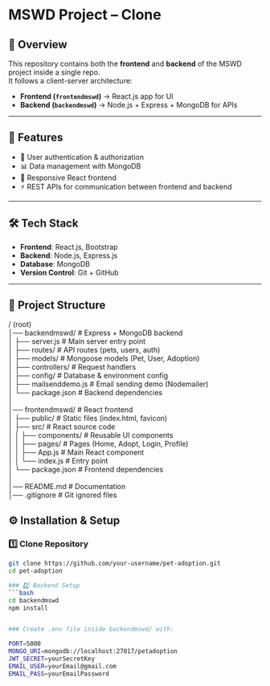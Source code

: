 # MSWD Project – Clone  

## 📌 Overview  
This repository contains both the **frontend** and **backend** of the MSWD project inside a single repo.  
It follows a client-server architecture:  
- **Frontend (`frontendmswd`)** → React.js app for UI  
- **Backend (`backendmswd`)** → Node.js + Express + MongoDB for APIs  

---

## 🚀 Features  
- 🔐 User authentication & authorization  
- 📊 Data management with MongoDB  
- 🎨 Responsive React frontend  
- ⚡ REST APIs for communication between frontend and backend  

---

## 🛠️ Tech Stack  
- **Frontend**: React.js, Bootstrap  
- **Backend**: Node.js, Express.js  
- **Database**: MongoDB  
- **Version Control**: Git + GitHub  

---

## 📂 Project Structure  

/ (root)  
│── backendmswd/              # Express + MongoDB backend  
│   ├── server.js             # Main server entry point  
│   ├── routes/               # API routes (pets, users, auth)  
│   ├── models/               # Mongoose models (Pet, User, Adoption)  
│   ├── controllers/          # Request handlers  
│   ├── config/               # Database & environment config  
│   ├── mailsenddemo.js       # Email sending demo (Nodemailer)  
│   └── package.json          # Backend dependencies  
│  
│── frontendmswd/             # React frontend  
│   ├── public/               # Static files (index.html, favicon)  
│   ├── src/                  # React source code  
│   │   ├── components/       # Reusable UI components  
│   │   ├── pages/            # Pages (Home, Adopt, Login, Profile)  
│   │   ├── App.js            # Main React component  
│   │   └── index.js          # Entry point  
│   └── package.json          # Frontend dependencies  
│  
│── README.md                 # Documentation  
│── .gitignore                # Git ignored files  


## ⚙️ Installation & Setup  

### 1️⃣ Clone Repository  
```bash
git clone https://github.com/your-username/pet-adoption.git
cd pet-adoption

### 2️⃣ Backend Setup
```bash
cd backendmswd
npm install


### Create .env file inside backendmswd/ with:

PORT=5000
MONGO_URI=mongodb://localhost:27017/petadoption
JWT_SECRET=yourSecretKey
EMAIL_USER=yourEmail@gmail.com
EMAIL_PASS=yourEmailPassword
